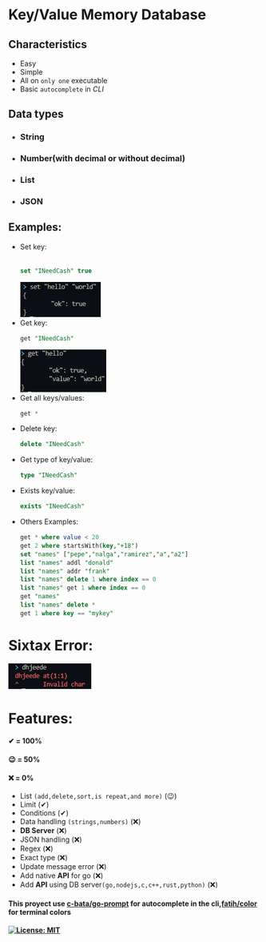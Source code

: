 # Key/Value Memory Database 
## Characteristics
- Easy 
- Simple
- All on `only one` executable
- Basic `autocomplete` in *CLI*

## Data types
- ### String
- ### Number(with decimal or without decimal)
- ### List
- ### JSON
## Examples:
- Set key:
    ```sql

    set "INeedCash" true
    ```
    ![set example](things/set.png)
- Get key:
    ```sql
    get "INeedCash"
    ```
    ![get example](things/get.png)
- Get all keys/values:
    ```sql
    get *
    ```
- Delete key:
    ```sql
    delete "INeedCash"
    ```
- Get type of key/value:
    ```sql
    type "INeedCash"
    ```
- Exists key/value:
    ```sql
    exists "INeedCash"
    ```
- Others Examples:
    ```sql
    get * where value < 20
    get 2 where startsWith(key,"+18")
    set "names" ["pepe","nalga","ramirez","a","a2"]
    list "names" addl "donald"
    list "names" addr "frank"
    list "names" delete 1 where index == 0
    list "names" get 1 where index == 0
    get "names"
    list "names" delete *
    get 1 where key == "mykey"
    ```
# Sixtax Error:
![sintax error](things/sintaxError.png)
# Features:
#### ✔ = 100%
#### 😉 = 50%
#### ❌ = 0%
- List `(add,delete,sort,is repeat,and more)` (😉)
- Limit (✔) 
- Conditions (✔) 
- Data handling `(strings,numbers)` (❌)
- **DB Server** (❌)
- JSON handling (❌)
- Regex (❌)
- Exact type (❌)
- Update message error (❌)
- Add native **API** for go (❌)
- Add **API** using DB server`(go,nodejs,c,c++,rust,python)` (❌)
#### This proyect use [c-bata/go-prompt](!https://github.com/c-bata/go-prompt) for autocomplete in the cli,[fatih/color](https://github.com/fatih/color) for terminal colors
#### [![License: MIT](https://img.shields.io/badge/License-MIT-yellow.svg)](https://opensource.org/licenses/MIT)